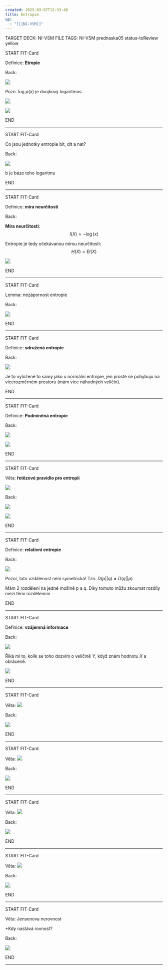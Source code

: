 ```yaml
---
created: 2025-03-07T12:53:40
title: Entropie
up:
  - "[[📖NI-VSM]]"
---
```


TARGET DECK: NI-VSM
FILE TAGS: NI-VSM prednaska05 status-toReview yellow


START
FIT-Card

Definice: **Etropie**

Back:

![](../../../Assets/Pasted%20image%2020250307125455.png)

Pozn. $\text{log} \ p(x)$ je dvojkový logaritmus.

<!-- DetailInfoStart -->
![](../../../Assets/Pasted%20image%2020250307125501.png)
<!-- DetailInfoEnd -->

<!-- ExampleStart -->
![](../../../Assets/Pasted%20image%2020250307125655.png)
<!-- ExampleEnd -->
<!--ID: 1746599650130-->
END

---


START
FIT-Card

Co jsou jednotky entropie bit, dit a nat?

Back:

![](../../../Assets/Pasted%20image%2020250307125549.png)

b je báze toho logaritmu
<!--ID: 1746599650137-->
END

---


START
FIT-Card

Definice: **míra neurčitosti**

Back:

**Míra neurčitosti**:
$$I(X) = -\log(x)$$

Entropie je tedy očekávanou mírou neurčitosti:
$$H(X)=EI(X)$$

<!-- DetailInfoStart -->
![](../../../Assets/Pasted%20image%2020250307125612.png)
<!-- DetailInfoEnd -->
<!--ID: 1746599650144-->
END

---


START
FIT-Card

Lemma: nezápornost entropie

Back:

![](../../../Assets/Pasted%20image%2020250307125633.png)
<!--ID: 1746599650151-->
END

---


START
FIT-Card

Definice: **sdružená entropie**

Back:

![](../../../Assets/Pasted%20image%2020250307125720.png)

<!-- ExplanationStart -->
Je to vyloženě to samý jako u normální entropie, jen prostě se pohybuju na vícerozměrném prostoru (mám více náhodných veličin).
<!-- ExplanationEnd -->
<!--ID: 1746599650158-->
END

---


START
FIT-Card

Definice: **Podmíněná entropie**

Back:

![](../../../Assets/Pasted%20image%2020250307125742.png)

<!-- DetailInfoStart -->
![](../../../Assets/Pasted%20image%2020250307125749.png)
<!-- DetailInfoEnd -->
<!--ID: 1746599650165-->
END

---


START
FIT-Card

Věta: **řetězové pravidlo pro entropii**

![](../../../Assets/Pasted%20image%2020250521082604.png)

Back:

![](../../../Assets/Pasted%20image%2020250307125802.png)

<!-- ExampleStart -->
![](../../../Assets/Pasted%20image%2020250307125812.png)
<!-- ExampleEnd -->
<!--ID: 1746599650172-->
END

---


START
FIT-Card

Definice: **relativní entropie**

Back:

![](../../../Assets/Pasted%20image%2020250307125823.png)

Pozor, tato vzdálenost není symetrická!
Tzn.  $D(p||q) \neq D(q||p)$

<!-- ExplanationStart -->
Mám 2 rozdělení na jedné možině p a q. Díky tomuto můžu zkoumat rozdíly mezi těmi rozděleními
<!-- ExplanationEnd -->
<!--ID: 1746599650179-->
END

---


START
FIT-Card

Definice: **vzájemná informace**

Back:

![](../../../Assets/Pasted%20image%2020250307125838.png)

Říká mi to, kolik se toho dozvím o veličině $Y$, když znám hodnotu $X$ a obráceně.

<!-- DetailInfoStart -->
![](../../../Assets/Pasted%20image%2020250307125845.png)
<!-- DetailInfoEnd -->
<!--ID: 1746599650186-->
END

---


START
FIT-Card

Věta:
![](../../../Assets/Pasted%20image%2020250307125942.png)

Back:

![](../../../Assets/Pasted%20image%2020250307125918.png)
<!--ID: 1746599650193-->
END

---


START
FIT-Card

Věta:
![](../../../Assets/Pasted%20image%2020250307130008.png)

Back:

![](../../../Assets/Pasted%20image%2020250307125954.png)
<!--ID: 1746599650200-->
END

---


START
FIT-Card

Věta:
![](../../../Assets/Pasted%20image%2020250307130040.png)

Back:

![](../../../Assets/Pasted%20image%2020250307130034.png)
<!--ID: 1746599650206-->
END

---


START
FIT-Card

Věta:
![](../../../Assets/Pasted%20image%2020250307130054.png)

Back:

![](../../../Assets/Pasted%20image%2020250307130048.png)
<!--ID: 1746599650213-->
END

---


START
FIT-Card

Věta: Jensenova nerovnost

+Kdy nastává rovnost?

Back:

![](../../../Assets/Pasted%20image%2020250307130116.png)
<!--ID: 1746599650220-->
END

---

